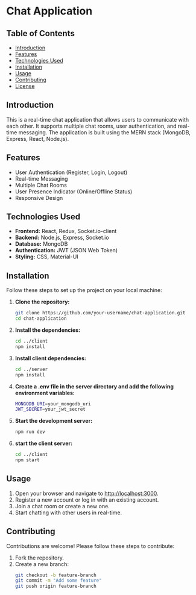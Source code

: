 # Chat Application

## Table of Contents
- [Introduction](#introduction)
- [Features](#features)
- [Technologies Used](#technologies-used)
- [Installation](#installation)
- [Usage](#usage)
- [Contributing](#contributing)
- [License](#license)

## Introduction
This is a real-time chat application that allows users to communicate with each other. It supports multiple chat rooms, user authentication, and real-time messaging. The application is built using the MERN stack (MongoDB, Express, React, Node.js).

## Features
- User Authentication (Register, Login, Logout)
- Real-time Messaging
- Multiple Chat Rooms
- User Presence Indicator (Online/Offline Status)
- Responsive Design

## Technologies Used
- **Frontend:** React, Redux, Socket.io-client
- **Backend:** Node.js, Express, Socket.io
- **Database:** MongoDB
- **Authentication:** JWT (JSON Web Token)
- **Styling:** CSS, Material-UI

## Installation
Follow these steps to set up the project on your local machine:

1. **Clone the repository:**
   ```sh
   git clone https://github.com/your-username/chat-application.git
   cd chat-application

2. **Install the dependencies:**
   ```sh
   cd ../client
   npm install

3. **Install client dependencies:**
    ```sh
    cd ../server
    npm install

4. **Create a .env file in the server directory and add the following environment variables:**
    ```sh
    MONGODB_URI=your_mongodb_uri
    JWT_SECRET=your_jwt_secret

5. **Start the development server:**
    ```sh
    npm run dev

6. **start the client server:**
    ```sh
    cd ../client
    npm start

## Usage

1. Open your browser and navigate to [http://localhost:3000](http://localhost:3000).
2. Register a new account or log in with an existing account.
3. Join a chat room or create a new one.
4. Start chatting with other users in real-time.

## Contributing

Contributions are welcome! Please follow these steps to contribute:

1. Fork the repository.
2. Create a new branch:
   ```sh
   git checkout -b feature-branch
   git commit -m "Add some feature"
   git push origin feature-branch
